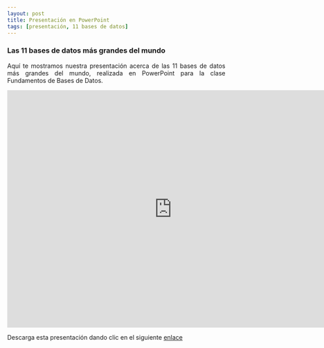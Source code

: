 ```yaml
---
layout: post
title: Presentación en PowerPoint
tags: [presentación, 11 bases de datos]
---
```

### Las 11 bases de datos más grandes del mundo<br>
<p style="text-align: justify;">Aquí te mostramos nuestra presentación acerca de las 11 bases de datos más grandes del mundo, realizada en PowerPoint para la clase Fundamentos de Bases de Datos.</p>

<iframe allowfullscreen="true" frameborder="0" height="549" mozallowfullscreen="true" src="https://docs.google.com/presentation/d/15WagtczC14IOPkioTNkyOkheQZn594iH5l4a93r1_Ec/embed?start=false&amp;loop=false&amp;delayms=3000" webkitallowfullscreen="true" width="760"></iframe>

Descarga esta presentación dando clic en el siguiente [enlace](http://www.tecpachucavirtual.mx/m27/pluginfile.php/598/assignsubmission_file/submission_files/27430/11Bases_De_Datos_M%C3%A1s_Grandes_Del_Mundo.pptx?forcedownload=1 "clic para descargar la presentación") 
